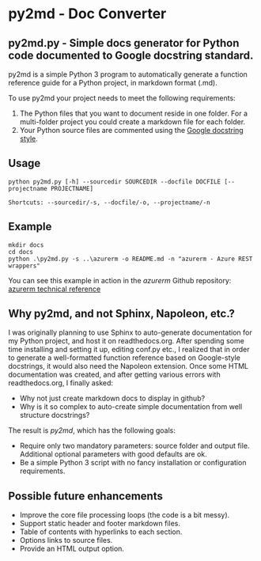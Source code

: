 # py2md - Doc Converter 

## py2md.py - Simple docs generator for Python code documented to Google docstring standard.
py2md is a simple Python 3 program to automatically generate a function reference guide for a Python project, in markdown format (.md).

To use py2md your project needs to meet the following requirements:

1. The Python files that you want to document reside in one folder. For a multi-folder project you could create a markdown file for each folder.
2. Your Python source files are commented using the [Google docstring style](https://google.github.io/styleguide/pyguide.html#Comments).

## Usage 
```
python py2md.py [-h] --sourcedir SOURCEDIR --docfile DOCFILE [--projectname PROJECTNAME]

Shortcuts: --sourcedir/-s, --docfile/-o, --projectname/-n
```

## Example
```
mkdir docs
cd docs
python .\py2md.py -s ..\azurerm -o README.md -n "azurerm - Azure REST wrappers"
```

You can see this example in action in the _azurerm_ Github repository: [azurerm technical reference](https://github.com/gbowerman/azurerm/tree/master/docs)

## Why py2md, and not Sphinx, Napoleon, etc.?
I was originally planning to use Sphinx to auto-generate documentation for my Python project, and host it on readthedocs.org. After spending some time installing and setting it up, editing conf.py etc., I realized that in order to generate a well-formatted function reference based on Google-style docstrings, it would also need the Napoleon extension. Once some HTML documentation was created, and after getting various errors with readthedocs.org, I finally asked:

- Why not just create markdown docs to display in github?
- Why is it so complex to auto-create simple documentation from well structure docstrings?

The result is _py2md_, which has the following goals:
- Require only two mandatory parameters: source folder and output file. Additional optional parameters with good defaults are ok.
- Be a simple Python 3 script with no fancy installation or configuration requirements.

## Possible future enhancements
- Improve the core file processing loops (the code is a bit messy).
- Support static header and footer markdown files.
- Table of contents with hyperlinks to each section.
- Options links to source files.
- Provide an HTML output option.





